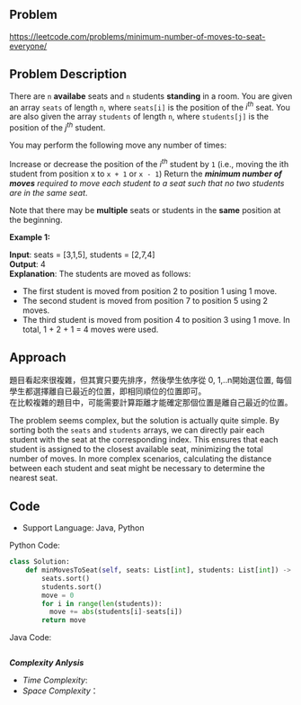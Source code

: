 ## Problem

https://leetcode.com/problems/minimum-number-of-moves-to-seat-everyone/

## Problem Description

There are `n` **availabe** seats and `n` students **standing** in a room. You are given an array `seats` of length `n`, where `seats[i]` is the position of the $i^{th}$ seat. You are also given the array `students` of length `n`, 
where `students[j]` is the position of the $j^{th}$ student.

You may perform the following move any number of times:

Increase or decrease the position of the $i^{th}$ student by `1` (i.e., moving the ith student from position x to `x + 1` or `x - 1`)
Return the ***minimum number of moves*** *required to move each student to a seat such that no two students are in the same seat*.

Note that there may be **multiple** seats or students in the **same** position at the beginning.

**Example 1:**

**Input**: seats = [3,1,5], students = [2,7,4]  </br>
**Output**: 4  </br>
**Explanation**: The students are moved as follows:  </br>
- The first student is moved from position 2 to position 1 using 1 move.
- The second student is moved from position 7 to position 5 using 2 moves.
- The third student is moved from position 4 to position 3 using 1 move.
In total, 1 + 2 + 1 = 4 moves were used.


## Approach
題目看起來很複雜，但其實只要先排序，然後學生依序從 0, 1,..n開始選位置, 每個學生都選擇離自已最近的位置，即相同順位的位置即可。 </br>
在比較複雜的題目中，可能需要計算距離才能確定那個位置是離自己最近的位置。

The problem seems complex, but the solution is actually quite simple. By sorting both the `seats` and `students` arrays, 
we can directly pair each student with the seat at the corresponding index. This ensures that each student is assigned to the closest available seat, minimizing the total number of moves. In more complex scenarios, calculating the distance between each student and seat might be necessary to determine the nearest seat.

## Code

- Support Language: Java, Python

Python Code:

```py
class Solution:
    def minMovesToSeat(self, seats: List[int], students: List[int]) -> int:
        seats.sort()
        students.sort()
        move = 0
        for i in range(len(students)):
          move += abs(students[i]-seats[i])
        return move
```

Java Code:

```

```

**_Complexity Anlysis_**

- _Time Complexity_: 
- _Space Complexity_：
